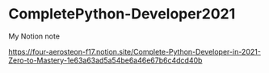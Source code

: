 # CompletePython-Developer2021

My Notion note

https://four-aerosteon-f17.notion.site/Complete-Python-Developer-in-2021-Zero-to-Mastery-1e63a63ad5a54be6a46e67b6c4dcd40b
